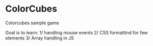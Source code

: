 # ColorCubes
Colorcubes sample game

Goal is to learn: 
1/ handling mouse events
2/ CSS formattind for few elements
3/ Array handling in JS
